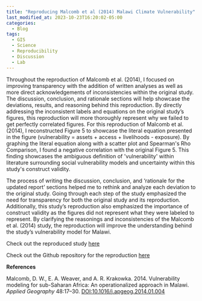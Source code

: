 ```yaml
---
title: "Reproducing Malcomb et al (2014) Malawi Climate Vulnerability"
last_modified_at: 2023-10-23T16:20:02-05:00
categories:
  - Blog
tags:
  - GIS
  - Science
  - Reproducibility
  - Discussion
  - Lab
---
```


Throughout the reproduction of Malcomb et al. (2014), I focused on improving transparency with the addition of written analyses as well as more direct acknowledgements of inconsistencies within the original study. 
The discussion, conclusion, and rationale sections will help showcase the deviations, results, and reasoning behind this reproduction.
By directly addressing the inconsistent labels and equations on the original study’s figures, this reproduction will more thoroughly represent why we failed to get perfectly correlated figures. 
For this reproduction of Malcomb et al. (2014), I reconstructed Figure 5 to showcase the literal equation presented in the figure (vulnerability = assets + access + livelihoods - exposure).
By graphing the literal equation along with a scatter plot and Spearman's Rho Comparison, I found a negative correlation with the original Figure 5. 
This finding showcases the ambiguous definition of 'vulnerability' within literature surrounding social vulnerability models and uncertainty within this study's construct validity. 

The process of writing the discussion, conclusion, and ‘rationale for the updated report’ sections helped me to rethink and analyze each deviation to the original study.
Going through each step of the study emphasized the need for transparency for both the original study and its reproduction.
Additionally, this study’s reproduction also emphasized the importance of construct validity as the figures did not represent what they were labeled to represent.
By clarifying the reasonings and inconsistencies of the Malcomb et al. (2014) study, the reproduction will improve the understanding behind the study’s vulnerability model for Malawi. 

Check out the reproduced study [here](https://andreyjcao.github.io/RPr-Malcomb-2014/) 

Check out the Github repository for the reproduction [here](https://github.com/andreyjcao/RPr-Malcomb-2014)


**References**

Malcomb, D. W., E. A. Weaver, and A. R. Krakowka. 2014. Vulnerability modeling for sub-Saharan Africa: An operationalized approach in Malawi. *Applied Geography* 48:17–30. [DOI:10.1016/j.apgeog.2014.01.004](https://doi.org/10.1016/j.apgeog.2014.01.004)